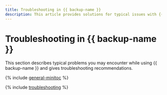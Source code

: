 ```yaml
---
title: Troubleshooting in {{ backup-name }}
description: This article provides solutions for typical issues with {{ backup-name }}.
---
```


# Troubleshooting in {{ backup-name }}

This section describes typical problems you may encounter while using {{ backup-name }} and gives troubleshooting recommendations.

{% include [general-minitoc](../../_qa/backup/minitoc/general.md) %}

{% include [troubleshooting](../../_qa/backup/troubleshooting.md) %}